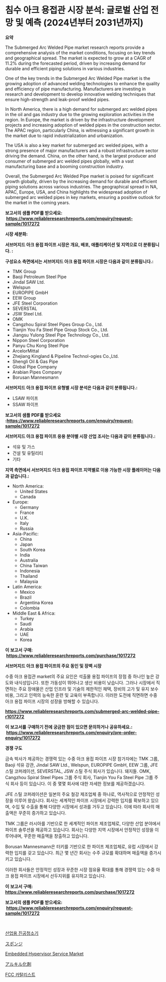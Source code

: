 <p><h1>침수 아크 용접관 시장 분석: 글로벌 산업 전망 및 예측 (2024년부터 2031년까지)</h1></p><p><strong>요약</strong></p>
<p><p>The Submerged Arc Welded Pipe market research reports provide a comprehensive analysis of the market conditions, focusing on key trends and geographical spread. The market is expected to grow at a CAGR of 11.2% during the forecasted period, driven by increasing demand for durable and efficient piping solutions in various industries.</p><p>One of the key trends in the Submerged Arc Welded Pipe market is the growing adoption of advanced welding technologies to enhance the quality and efficiency of pipe manufacturing. Manufacturers are investing in research and development to develop innovative welding techniques that ensure high-strength and leak-proof welded pipes.</p><p>In North America, there is a high demand for submerged arc welded pipes in the oil and gas industry due to the growing exploration activities in the region. In Europe, the market is driven by the infrastructure development projects and increasing adoption of welded pipes in the construction sector. The APAC region, particularly China, is witnessing a significant growth in the market due to rapid industrialization and urbanization.</p><p>The USA is also a key market for submerged arc welded pipes, with a strong presence of major manufacturers and a robust infrastructure sector driving the demand. China, on the other hand, is the largest producer and consumer of submerged arc welded pipes globally, with a vast manufacturing base and a booming construction industry.</p><p>Overall, the Submerged Arc Welded Pipe market is poised for significant growth globally, driven by the increasing demand for durable and efficient piping solutions across various industries. The geographical spread in NA, APAC, Europe, USA, and China highlights the widespread adoption of submerged arc welded pipes in key markets, ensuring a positive outlook for the market in the coming years.</p></p>
<p><strong>보고서의 샘플 PDF를 받으세요: &nbsp;<a href="https://www.reliableresearchreports.com/enquiry/request-sample/1017272">https://www.reliableresearchreports.com/enquiry/request-sample/1017272</a></strong></p>
<p><strong>시장 세분화:</strong></p>
<p><strong> 서브머지드 아크 용접 파이프 시장은 개요, 배포, 애플리케이션 및 지역으로 더 분류됩니다. :</strong></p>
<p><strong>구성요소 측면에서는 서브머지드 아크 용접 파이프 시장은 다음과 같이 분류됩니다.:</strong></p>
<p><ul><li>TMK Group</li><li>Baoji Petroleum Steel Pipe</li><li>Jindal SAW Ltd.</li><li>Welspun</li><li>EUROPIPE GmbH</li><li>EEW Group</li><li>JFE Steel Corporation</li><li>SEVERSTAL</li><li>JSW Steel Ltd.</li><li>OMK</li><li>Cangzhou Spiral Steel Pipes Group Co., Ltd.</li><li>Tianjin You Fa Steel Pipe Group Stock Co., Ltd.</li><li>Jiangsu Yulong Steel Pipe Technology Co., Ltd.</li><li>Nippon Steel Corporation</li><li>Panyu Chu Kong Steel Pipe</li><li>ArcelorMittal</li><li>Zhejiang Kingland & Pipeline Technol-ogies Co.,Ltd.</li><li>Shengli Oil & Gas Pipe</li><li>Global Pipe Company</li><li>Arabian Pipes Company</li><li>Borusan Mannesmann</li></ul></p>
<p><strong> 서브머지드 아크 용접 파이프 유형별 시장 분석은 다음과 같이 분류됩니다.:</strong></p>
<p><ul><li>LSAW 파이프</li><li>SSAW 파이프</li></ul></p>
<p><strong>보고서의 샘플 PDF를 받으세요 :<a href="https://www.reliableresearchreports.com/enquiry/request-sample/1017272">https://www.reliableresearchreports.com/enquiry/request-sample/1017272</a></strong></p>
<p><strong> 서브머지드 아크 용접 파이프 응용 분야별 시장 산업 조사는 다음과 같이 분류됩니다.:</strong></p>
<p><ul><li>석유 및 가스</li><li>건설 및 유틸리티</li><li>기타</li></ul></p>
<p><strong>지역 측면에서 서브머지드 아크 용접 파이프 지역별로 이용 가능한 시장 플레이어는 다음과 같습니다.:</strong></p>
<p><ul>
    <li>
        North America:
        <ul>
            <li>United States</li>
            <li>Canada</li>
        </ul>
    </li>
    <li>
        Europe:
        <ul>
            <li>Germany</li>
            <li>France</li>
            <li>U.K.</li>
            <li>Italy</li>
            <li>Russia</li>
        </ul>
    </li>
    <li>
        Asia-Pacific:
        <ul>
            <li>China</li>
            <li>Japan</li>
            <li>South Korea</li>
            <li>India</li>
            <li>Australia</li>
            <li>China Taiwan</li>
            <li>Indonesia</li>
            <li>Thailand</li>
            <li>Malaysia</li>
        </ul>
    </li>
    <li>
        Latin America:
        <ul>
            <li>Mexico</li>
            <li>Brazil</li>
            <li>Argentina Korea</li>
            <li>Colombia</li>
        </ul>
    </li>
    <li>
        Middle East & Africa:
        <ul>
            <li>Turkey</li>
            <li>Saudi</li>
            <li>Arabia</li>
            <li>UAE</li>
            <li>Korea</li>
        </ul>
    </li>
    </ul></p>
<p><strong>이 보고서 구매: &nbsp;<a href="https://www.reliableresearchreports.com/purchase/1017272">https://www.reliableresearchreports.com/purchase/1017272</a></strong></p>
<p><strong>서브머지드 아크 용접 파이프의 주요 동인 및 장벽 시장</strong></p>
<p><p>수중 아크 용접관 market의 주요 요인은 석출물 용접 파이프의 장점 중 하나인 높은 강도와 내식성입니다. 또한 가동성이 뛰어나고 생산 비용이 낮습니다. 그러나 시장에서 직면하는 주요 장애물은 산업 인프라 및 기술의 제한적인 채택, 장비의 고가 및 유지 보수 비용, 그리고 인력의 능숙한 훈련 및 교육이 부족합니다. 이러한 도전에 직면하면 수중 아크 용접 파이프 시장의 성장을 방해할 수 있습니다.</p></p>
<p><strong><a href="https://www.reliableresearchreports.com/submerged-arc-welded-pipe-r1017272">https://www.reliableresearchreports.com/submerged-arc-welded-pipe-r1017272</a></strong></p>
<p><strong>이 보고서를 구매하기 전에 궁금한 점이 있으면 문의하거나 공유하세요.: &nbsp;<a href="https://www.reliableresearchreports.com/enquiry/pre-order-enquiry/1017272">https://www.reliableresearchreports.com/enquiry/pre-order-enquiry/1017272</a></strong></p>
<p><strong>경쟁 구도</strong></p>
<p><p>금속 박사가 제공하는 경쟁력 있는 수중 아크 용접 파이프 시장 참가자에는 TMK 그룹, Baoji 석유 강관, Jindal SAW Ltd., Welspun, EUROPIPE GmbH, EEW 그룹, JFE 스틸 코퍼레이션, SEVERSTAL, JSW 스틸 주식 회사가 있습니다. 돼지들. OMK, Cangzhou Spiral Steel Pipes 그룹 주식 회사, Tianjin You Fa Steel Pipe 그룹 주식 회사 등이 있습니다. 이 중 몇몇 회사에 대한 자세한 정보를 제공하겠습니다.</p><p>JFE 스틸 코퍼레이션은 일본의 주요 철강 제조업체 중 하나로, 역사적으로 안정적인 성장을 이루어 왔습니다. 회사는 세계적인 파이프 시장에서 강력한 입지를 확보하고 있으며, 수입 및 수출을 통해 다양한 시장에서 성과를 거두고 있습니다. 이에 따라 회사의 매출액은 꾸준히 증가하고 있습니다.</p><p>TMK 그룹은 러시아를 기반으로 한 세계적인 파이프 제조업체로, 다양한 산업 분야에서 파이프 솔루션을 제공하고 있습니다. 회사는 다양한 지역 시장에서 안정적인 성장을 이루어내며, 꾸준한 매출액을 창출하고 있습니다.</p><p>Borusan Mannesmann은 터키를 기반으로 한 파이프 제조업체로, 유럽 시장에서 강력한 입지를 갖고 있습니다. 최근 몇 년간 회사는 수주 규모를 확대하며 매출액을 증가시키고 있습니다.</p><p>이러한 회사들은 안정적인 성장과 꾸준한 시장 점유율 확대를 통해 경쟁력 있는 수중 아크 용접 파이프 시장에서 선두지위를 유지하고 있습니다.</p></p>
<p><strong>이 보고서 구매: &nbsp; <a href="https://www.reliableresearchreports.com/purchase/1017272">https://www.reliableresearchreports.com/purchase/1017272</a></strong></p>
<p><strong>보고서의 샘플 PDF를 받으세요: &nbsp;<a href="https://www.reliableresearchreports.com/enquiry/request-sample/1017272">https://www.reliableresearchreports.com/enquiry/request-sample/1017272</a></strong><strong></strong></p>
<p>&nbsp;</p>
<p><p><a href="https://github.com/rcabello548/Market-Research-Report-List-1/blob/main/865789361509.md">산업용 진공청소기</a></p><p><a href="https://medium.com/@reyeshowell655/%E3%82%B9%E3%83%9D%E3%83%B3%E3%82%B8%E5%B8%82%E5%A0%B4%E3%81%AE%E3%82%B7%E3%82%A7%E3%82%A2%E3%81%AE%E9%80%B2%E5%8C%96%E3%81%A8%E5%B8%82%E5%A0%B4%E6%88%90%E9%95%B7%E3%81%AE%E3%83%88%E3%83%AC%E3%83%B3%E3%83%892024%E5%B9%B4%E3%81%8B%E3%82%892031%E5%B9%B4%E3%81%BE%E3%81%A7-0eca24db5b9e">スポンジ</a></p><p><a href="https://github.com/markusgodoy/Market-Research-Report-List-3/blob/main/embedded-hypervisor-service-market.md">Embedded Hypervisor Service Market</a></p><p><a href="https://github.com/zjkmgcs938405/Market-Research-Report-List-2/blob/main/547455762155.md">アルキル化剤</a></p><p><a href="https://github.com/KellyLyncyh543964/Market-Research-Report-List-1/blob/main/195108764975.md">FCC 카탈리스트</a></p></p>